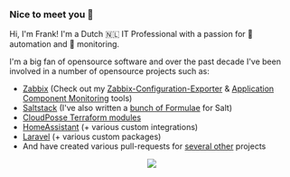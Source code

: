 ### Nice to meet you 👋

Hi, I'm Frank! I'm a Dutch 🇳🇱 IT Professional with a passion for 🔁 automation and 🚥 monitoring.

I'm a big fan of opensource software and over the past decade I've been involved in a number of opensource projects such as: 
- [Zabbix](https://zabbix.com) (Check out my [Zabbix-Configuration-Exporter](https://github.com/CloudRight/Zabbix-Configuration-Exporter) & [Application Component Monitoring](https://github.com/CloudRight/Zabbix-ACM) tools)
- [Saltstack](https://github.com/saltstack/salt) (I've also written a [bunch of Formulae](https://github.com/syphernl?tab=repositories&q=formula) for Salt)
- [CloudPosse Terraform modules](https://github.com/Cloudposse?q=%22terraform-%22&type=&language=hcl)
- [HomeAssistant](https://github.com/home-assistant) (+ various custom integrations)
- [Laravel](https://laravel.com/) (+ various custom packages)
- And have created various pull-requests for [several other](https://github.com/pulls?q=is%3Apr+author%3Asyphernl+is%3Amerged) projects

<!-- If you find my stuff useful please consider supporting me as a [Sponsor](https://github.com/sponsors/syphernl) 💓 -->

<p align="center">
  <a href="https://github-readme-stats.vercel.app/api?username=syphernl&show_icons=true&theme=tokyonight&count_private=true&hide=stars">
    <img align="center" src="https://github-readme-stats.vercel.app/api?username=syphernl&show_icons=true&theme=tokyonight&count_private=true&hide=stars" />
  </a>  
</p>
